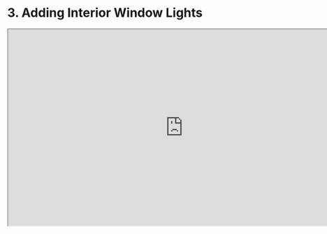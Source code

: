 # 3. Adding Interior Window Lights

<p><iframe title="YouTube video player" src="https://www.youtube.com/embed/WCSX-JBRdnc?rel=0" width="800" height="450" allowfullscreen="allowfullscreen" allow="accelerometer; autoplay; clipboard-write; encrypted-media; gyroscope; picture-in-picture"></iframe></p>